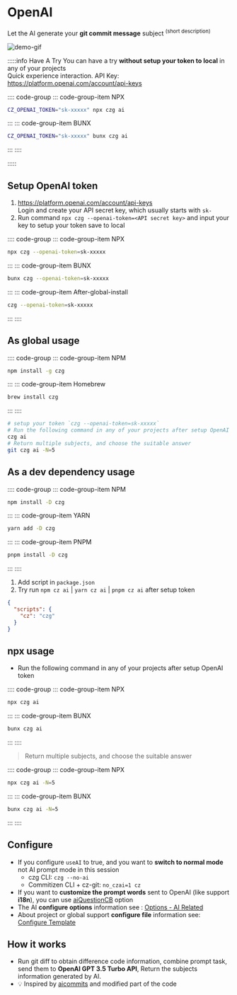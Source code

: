 # OpenAI <Badge type="info" text="GPT 3.5 Turbo Model「default」" />
Let the AI generate your **git commit message** subject <sup>(short description)</sup>

![demo-gif](https://user-images.githubusercontent.com/40693636/219867044-3ca9823d-9294-4e02-9a5b-624578844168.gif) <!-- size=686x309 -->

:::::info Have A Try
You can have a try **without setup your token to local** in any of your projects<br> Quick experience interaction. API Key: https://platform.openai.com/account/api-keys<br>

:::: code-group
::: code-group-item NPX

```sh
CZ_OPENAI_TOKEN="sk-xxxxx" npx czg ai
```

:::
::: code-group-item BUNX

```sh
CZ_OPENAI_TOKEN="sk-xxxxx" bunx czg ai
```

:::
::::

:::::

## Setup OpenAI token

1. https://platform.openai.com/account/api-keys <br>Login and create your API secret key, which usually starts with `sk-`
2. Run command `npx czg --openai-token=<API secret key>` and input your key to setup your token save to local

:::: code-group
::: code-group-item NPX

```sh
npx czg --openai-token=sk-xxxxx
```

:::
::: code-group-item BUNX

```sh
bunx czg --openai-token=sk-xxxxx
```

:::
::: code-group-item After-global-install

```sh
czg --openai-token=sk-xxxxx
```

:::
::::

## As global usage

:::: code-group
::: code-group-item NPM

```sh
npm install -g czg
```

:::
::: code-group-item Homebrew

```sh
brew install czg
```

:::
::::

```sh
# setup your token `czg --openai-token=sk-xxxxx`
# Run the following command in any of your projects after setup OpenAI token
czg ai
# Return multiple subjects, and choose the suitable answer
git czg ai -N=5
```

## As a dev dependency usage

:::: code-group
::: code-group-item NPM

```sh
npm install -D czg
```

:::
::: code-group-item YARN

```sh
yarn add -D czg
```

:::
::: code-group-item PNPM

```sh
pnpm install -D czg
```

:::
::::

1. Add script in `package.json`<br>
2. Try run `npm cz ai` | `yarn cz ai` | `pnpm cz ai` after setup token
```json
{
  "scripts": {
    "cz": "czg"
  }
}
```

## npx usage

- Run the following command in any of your projects after setup OpenAI token

:::: code-group
::: code-group-item NPX

```sh
npx czg ai
```

:::
::: code-group-item BUNX

```sh
bunx czg ai
```

:::
::::

> Return multiple subjects, and choose the suitable answer

:::: code-group
::: code-group-item NPX

```sh
npx czg ai -N=5
```

:::
::: code-group-item BUNX

```sh
bunx czg ai -N=5
```

:::
::::

## Configure
- If you configure `useAI` to true, and you want to **switch to normal mode** not AI prompt mode in this session
  - czg CLI: `czg --no-ai`
  - Commitizen CLI + cz-git: `no_czai=1 cz`
- If you want to **customize the prompt words** sent to OpenAI (like support **i18n**), you can use [aiQuestionCB](/config/engineer#aiquestioncb) option
- The AI **configure options** information see : [Options - AI Related](/config/engineer#useai)
- About project or global support **configure file** information see: [Configure Template](/config/#configure-template)

## How it works

- Run git diff to obtain difference code information, combine prompt task, send them to **OpenAI GPT 3.5 Turbo API**, Return the subjects information generated by AI.
- 💡 Inspired by [aicommits](https://github.com/Nutlope/aicommits) and modified part of the code
